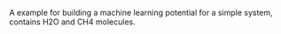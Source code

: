 A example for building a machine learning potential for a simple system, contains H2O and CH4 molecules.